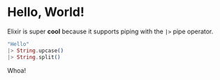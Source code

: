 # Hello, World!

Elixir is super **cool** because it supports piping with the `|>` pipe operator.

```elixir
"Hello"
|> String.upcase()
|> String.split()
```

Whoa!
